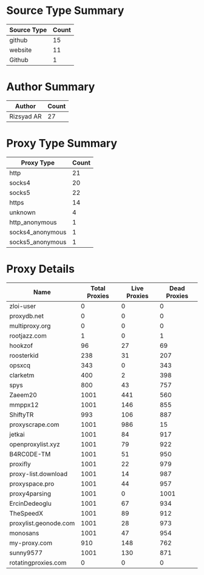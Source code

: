 # Source Type Summary

| Source Type | Count |
|-------------|-------|
| github | 15 |
| website | 11 |
| Github | 1 |


# Author Summary

| Author | Count |
|--------|-------|
| Rizsyad AR | 27 |


# Proxy Type Summary

| Proxy Type | Count |
|------------|-------|
| http | 21 |
| socks4 | 20 |
| socks5 | 22 |
| https | 14 |
| unknown | 4 |
| http_anonymous | 1 |
| socks4_anonymous | 1 |
| socks5_anonymous | 1 |


# Proxy Details

| Name | Total Proxies | Live Proxies | Dead Proxies |
|------|---------------|--------------|---------------|
| zloi-user | 0 | 0 | 0 |
| proxydb.net | 0 | 0 | 0 |
| multiproxy.org | 0 | 0 | 0 |
| rootjazz.com | 1 | 0 | 1 |
| hookzof | 96 | 27 | 69 |
| roosterkid | 238 | 31 | 207 |
| opsxcq | 343 | 0 | 343 |
| clarketm | 400 | 2 | 398 |
| spys | 800 | 43 | 757 |
| Zaeem20 | 1001 | 441 | 560 |
| mmppx12 | 1001 | 146 | 855 |
| ShiftyTR | 993 | 106 | 887 |
| proxyscrape.com | 1001 | 986 | 15 |
| jetkai | 1001 | 84 | 917 |
| openproxylist.xyz | 1001 | 79 | 922 |
| B4RC0DE-TM | 1001 | 51 | 950 |
| proxifly | 1001 | 22 | 979 |
| proxy-list.download | 1001 | 14 | 987 |
| proxyspace.pro | 1001 | 44 | 957 |
| proxy4parsing | 1001 | 0 | 1001 |
| ErcinDedeoglu | 1001 | 67 | 934 |
| TheSpeedX | 1001 | 89 | 912 |
| proxylist.geonode.com | 1001 | 28 | 973 |
| monosans | 1001 | 47 | 954 |
| my-proxy.com | 910 | 148 | 762 |
| sunny9577 | 1001 | 130 | 871 |
| rotatingproxies.com | 0 | 0 | 0 |
